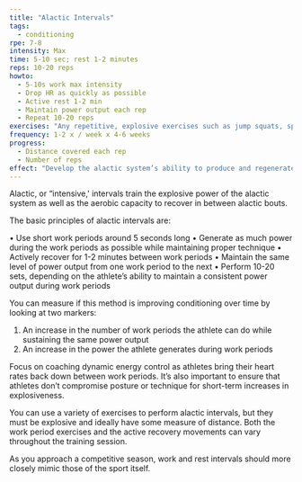 ```yaml
---
title: "Alactic Intervals"
tags:
  - conditioning
rpe: 7-8
intensity: Max
time: 5-10 sec; rest 1-2 minutes
reps: 10-20 reps
howto:
  - 5-10s work max intensity
  - Drop HR as quickly as possible
  - Active rest 1-2 min
  - Maintain power output each rep
  - Repeat 10-20 reps
exercises: "Any repetitive, explosive exercises such as jump squats, sprinting, bounding drills, explosive push-ups, etc."
frequency: 1-2 x / week x 4-6 weeks
progress:
  - Distance covered each rep
  - Number of reps
effect: "Develop the alactic system’s ability to produce and regenerate ATP by increasing the number of ATP-producing enzymes."
---
```


Alactic, or “intensive,' intervals train the explosive power of the alactic system as well as the
aerobic capacity to recover in between alactic bouts.

The basic principles of alactic intervals are:

• Use short work periods around 5 seconds long
• Generate as much power during the work periods as possible while maintaining
proper technique
• Actively recover for 1-2 minutes between work periods
• Maintain the same level of power output from one work period to the next
• Perform 10-20 sets, depending on the athlete’s ability to maintain a consistent
power output during work periods

You can measure if this method is improving conditioning over time by looking at two
markers:

1. An increase in the number of work periods the athlete can do while sustaining the
same power output
2. An increase in the power the athlete generates during work periods

Focus on coaching dynamic energy control as athletes bring their heart rates back down
between work periods. It’s also important to ensure that athletes don’t compromise
posture or technique for short-term increases in explosiveness.

You can use a variety of exercises to perform alactic intervals, but they must be explosive
and ideally have some measure of distance. Both the work period exercises and the active
recovery movements can vary throughout the training session.

As you approach a competitive season, work and rest intervals should more closely mimic
those of the sport itself.